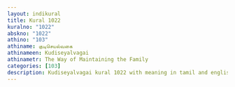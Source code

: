 ```yaml
---
layout: indikural
title: Kural 1022
kuralno: "1022"
abskno: "1022"
athino: "103"
athiname: குடிசெயல்வகை
athinameen: Kudiseyalvagai
athinametr: The Way of Maintaining the Family
categories: [103]
description: Kudiseyalvagai kural 1022 with meaning in tamil and english 
---
```


